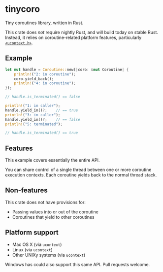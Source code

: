 tinycoro
========

Tiny coroutines library, written in Rust.

This crate does _not_ require nightly Rust, and will build today on stable
Rust. Instead, it relies on coroutine-related platform features,
particularly [`<ucontext.h>`](https://en.wikipedia.org/wiki/Setcontext).

Example
------

```rust
let mut handle = Coroutine::new(|coro: &mut Coroutine| {
    println!("2: in coroutine");
    coro.yield_back();
    println!("4: in coroutine");
});

// handle.is_terminated() == false

println!("1: in caller");
handle.yield_in()?;    // == true
println!("3: in caller");
handle.yield_in()?;    // == false
println!("5: terminated");

// handle.is_terminated() == true
```

Features
--------

This example covers essentially the entire API.

You can share control of a single thread between one or more coroutine
execution contexts. Each coroutine yields back to the normal thread stack.

Non-features
------------

This crate does not have provisions for:

* Passing values into or out of the coroutine
* Coroutines that yield to other coroutines

Platform support
----------------

* Mac OS X (via `ucontext`)
* Linux (via `ucontext`)
* Other UNIXy systems (via `ucontext`)

Windows has could also support this same API. Pull requests welcome.
